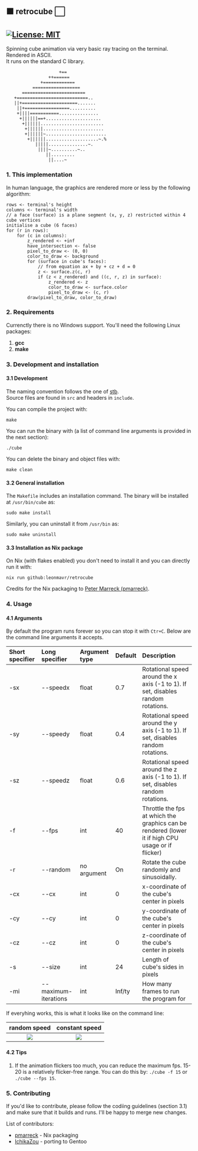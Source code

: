 ## :black_large_square: retrocube :white_large_square:

[![License: MIT](https://img.shields.io/badge/License-MIT-yellow.svg)](https://opensource.org/licenses/MIT)
---
Spinning cube animation via very basic ray tracing on the terminal. Rendered in ASCII.  
It runs on the standard C library.
```
                    +==
                ++======
             +============
          ==================
      ========================
   +===========================..
   ||+=====================.......
    ||+=================..........
    +||||===========...............
     +||||||==+.....................
      +||||||........................
       +||||||.......................
       +||||||~.......................
        +||||||....................~.%
           |||||...............~.
            ||||~..........~..
               ||.........
                ||....~

```

### 1. This implementation

In human language, the graphics are rendered more or less by the following algorithm:
```
rows <- terminal's height
columns <- terminal's width
// a face (surface) is a plane segment (x, y, z) restricted within 4 cube vertices
initialise a cube (6 faces)
for (r in rows):
    for (c in columns):
        z_rendered <- +inf
        have_intersection <- false
        pixel_to_draw <- (0, 0)
        color_to_draw <- background
        for (surface in cube's faces):
            // from equation ax + by + cz + d = 0
            z <- surface.z(c, r)
            if (z < z_rendered) and ((c, r, z) in surface):
                z_rendered <- z
                color_to_draw <- surface.color
                pixel_to_draw <- (c, r) 
        draw(pixel_to_draw, color_to_draw)
```

### 2. Requirements

Currenctly there is no Windows support. You'll need the following Linux packages:  
1. **gcc**
2. **make**

### 3. Development and installation

#### 3.1 Development

The naming convention follows the one of [stb](https://github.com/nothings/stb).  
Source files are found in `src` and headers in `include`.

You can compile the project with:
```
make
```
You can run the binary with (a list of command line arguments is provided in the next section):
```
./cube
```
You can delete the binary and object files with:
```
make clean
```

#### 3.2 General installation

The `Makefile` includes an installation command. The binary will be installed at `/usr/bin/cube` as:
```
sudo make install
```
Similarly, you can uninstall it from `/usr/bin` as:
```
sudo make uninstall
```

#### 3.3 Installation as Nix package

On Nix (with flakes enabled) you don't need to install it and you can directly run it with:
```
nix run github:leonmavr/retrocube
```
Credits for the Nix packaging to [Peter Marreck (pmarreck)](https://github.com/pmarreck).

### 4. Usage

#### 4.1 Arguments

By default the program runs forever so you can stop it with `Ctr+C`. Below are the command line arguments it accepts.


| Short specifier | Long specifier            | Argument type | Default | Description                                                                                 |
|:--------------- |:--------------------------|:--------------|:--------|:--------------------------------------------------------------------------------------------|
| -sx             | --speedx                  | float         | 0.7     |Rotational speed around the x axis (-1 to 1). If set, disables random rotations.             |
| -sy             | --speedy                  | float         | 0.4     |Rotational speed around the y axis (-1 to 1). If set, disables random rotations.             |
| -sz             | --speedz                  | float         | 0.6     |Rotational speed around the z axis (-1 to 1). If set, disables random rotations.             |
| -f              | --fps                     | int           | 40      |Throttle the fps at which the graphics can be rendered (lower it if high CPU usage or if flicker) | 
| -r              | --random                  | no argument   | On      |Rotate the cube randomly and sinusoidally.                                                    |
| -cx             | --cx                      | int           | 0       |x-coordinate of the cube's center in pixels                                                  |
| -cy             | --cy                      | int           | 0       |y-coordinate of the cube's center in pixels                                                  |
| -cz             | --cz                      | int           | 0       |z-coordinate of the cube's center in pixels                                                  |
| -s              | --size                    | int           | 24      |Length of cube's sides in pixels                                                             |
| -mi             | --maximum-iterations      | int           | Inf/ty  |How many frames to run the program for                                                       |

If everyhing works, this is what it looks like on the command line:

random speed | constant speed
:-------------------------:|:-------------------------:
![](https://github.com/leonmavr/retrocube/blob/master/assets/demo_constant.gif?raw=true)  |  ![](https://raw.githubusercontent.com/leonmavr/retrocube/master/assets/demo_random.gif)


#### 4.2 Tips

1. If the animation flickers too much, you can reduce the maximum fps. 15-20 is a relatively flicker-free range. You can do this by: `./cube -f 15` or `./cube --fps 15`.


### 5. Contributing

If you'd like to contribute, please follow the codiing guidelines (section 3.1) and make sure that it builds and runs.
I'll be happy to merge new changes.

List of contributors:
* [pmarreck](https://github.com/pmarreck) - Nix packaging
* [IchikaZou](https://github.com/IchikaZou) - porting to Gentoo
